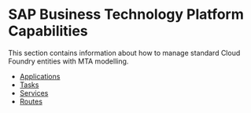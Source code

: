 <!-- loio1d6f3ca2316f4cd8b7c297a33cd21278 -->

# SAP Business Technology Platform Capabilities

This section contains information about how to manage standard Cloud Foundry entities with MTA modelling.

-   [Applications](applications-0540211.md)
-   [Tasks](tasks-a1c184c.md)
-   [Services](services-6ef40df.md)
-   [Routes](routes-53daaaf.md)

